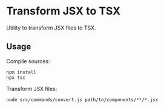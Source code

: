 # Transform JSX to TSX

Utility to transform JSX files to TSX.

## Usage

Compile sources:

```shell
npm install
npx tsc
```

Transform JSX files:

```shell
node src/commands/convert.js path/to/components/**/*.jsx
```
